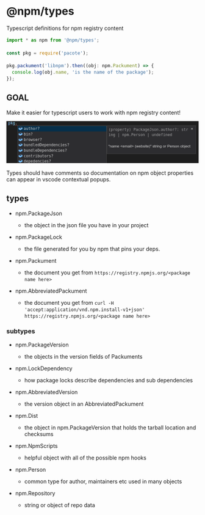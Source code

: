 # @npm/types

Typescript definitions for npm registry content

```typescript
import * as npm from '@npm/types';

const pkg = require('pacote');

pkg.packument('libnpm').then((obj: npm.Packument) => {
  console.log(obj.name, 'is the name of the package');
});

```

## GOAL

Make it easier for typescript users to work with npm registry content! 

![vscode tooltip screenshot](./img/tool-tip.png)

Types should have comments so documentation on npm object properties can appear in vscode contextual popups.

## types

- npm.PackageJson
    - the object in the json file you have in your project

- npm.PackageLock
    - the file generated for you by npm that pins your deps.

- npm.Packument
    - the document you get from `https://registry.npmjs.org/<package name here>`

- npm.AbbreviatedPackument
    - the document you get from `curl -H 'accept:application/vnd.npm.install-v1+json' https://registry.npmjs.org/<package name here>`

### subtypes


- npm.PackageVersion
    - the objects in the version fields of Packuments

- npm.LockDependency
    - how package locks describe dependencies and sub dependencies

- npm.AbbreviatedVersion  
    - the version object in an AbbreviatedPackument

- npm.Dist
    - the object in npm.PackageVersion that holds the tarball location and checksums

- npm.NpmScripts
    - helpful object with all of the possible npm hooks

- npm.Person
    - common type for author, maintainers etc used in many objects

- npm.Repository
    - string or object of repo data